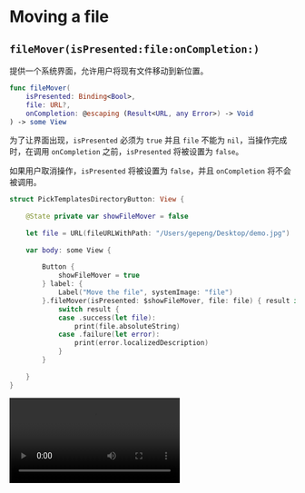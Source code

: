 # Moving a file

## `fileMover(isPresented:file:onCompletion:)`

提供一个系统界面，允许用户将现有文件移动到新位置。

```swift
func fileMover(
    isPresented: Binding<Bool>,
    file: URL?,
    onCompletion: @escaping (Result<URL, any Error>) -> Void
) -> some View
```

为了让界面出现，`isPresented` 必须为 `true` 并且 `file` 不能为 `nil`，当操作完成时，在调用 `onCompletion` 之前，`isPresented` 将被设置为 `false`。

如果用户取消操作，`isPresented` 将被设置为 `false`，并且 `onCompletion` 将不会被调用。

```swift
struct PickTemplatesDirectoryButton: View {
    
    @State private var showFileMover = false
            
    let file = URL(fileURLWithPath: "/Users/gepeng/Desktop/demo.jpg")
    
    var body: some View {
                
        Button {
            showFileMover = true
        } label: {
            Label("Move the file", systemImage: "file")
        }.fileMover(isPresented: $showFileMover, file: file) { result in
            switch result {
            case .success(let file):
                print(file.absoluteString)
            case .failure(let error):
                print(error.localizedDescription)
            }
        }
        
    }
}
```
<video src="../../video/FileMover.mp4" controls="controls"></video>

